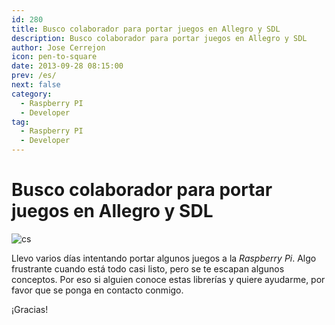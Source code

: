 ```yaml
---
id: 280
title: Busco colaborador para portar juegos en Allegro y SDL
description: Busco colaborador para portar juegos en Allegro y SDL
author: Jose Cerrejon
icon: pen-to-square
date: 2013-09-28 08:15:00
prev: /es/
next: false
category:
  - Raspberry PI
  - Developer
tag:
  - Raspberry PI
  - Developer
---
```


# Busco colaborador para portar juegos en Allegro y SDL

![cs](/images/2013/09/cs.jpg)

Llevo varios días intentando portar algunos juegos a la *Raspberry Pi*. Algo frustrante cuando está todo casi listo, pero se te escapan algunos conceptos. Por eso si alguien conoce estas librerías y quiere ayudarme, por favor que se ponga en contacto conmigo. 

¡Gracias!